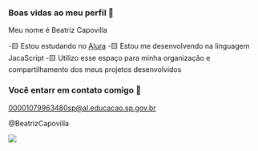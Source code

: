 ### Boas vidas ao meu perfil 💛

Meu nome é Beatriz Capovilla

-🟨 Estou estudando no [Alura](https://www.alura.com.br)
-🟨 Estou me desenvolvendo na linguagem JacaScript
-🟨 Utilizo esse espaço para minha organização e compartilhamento dos meus projetos desenvolvidos

### Você entarr em contato comigo 💛

00001079963480sp@al.educacao.sp.gov.br

@BeatrizCapovilla

![](https://media.tenor.com/O3MAVAjJRDAAAAAi/weightlifting-baby-heavy.gif)
